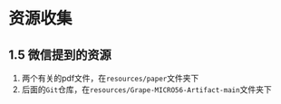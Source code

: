 # 资源收集

## 1.5 微信提到的资源
1. 两个有关的pdf文件，在`resources/paper`文件夹下
2. 后面的`Git`仓库，在`resources/Grape-MICRO56-Artifact-main`文件夹下